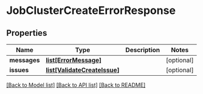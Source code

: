 # JobClusterCreateErrorResponse

## Properties
Name | Type | Description | Notes
------------ | ------------- | ------------- | -------------
**messages** | [**list[ErrorMessage]**](ErrorMessage.md) |  | [optional] 
**issues** | [**list[ValidateCreateIssue]**](ValidateCreateIssue.md) |  | [optional] 

[[Back to Model list]](../README.md#documentation-for-models) [[Back to API list]](../README.md#documentation-for-api-endpoints) [[Back to README]](../README.md)


